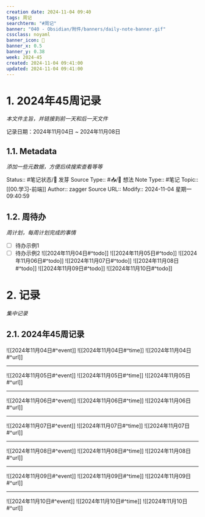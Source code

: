 ```yaml
---
creation date: 2024-11-04 09:40
tags: 周记
searchterm: "#周记"
banner: "040 - Obsidian/附件/banners/daily-note-banner.gif"
cssclass: noyaml
banner_icon: 💌
banner_x: 0.5
banner_y: 0.38
week: 2024-45
created: 2024-11-04 09:41:00
updated: 2024-11-04 09:41:00
---
```


# 1. 2024年45周记录

_本文件主旨，并链接到前一天和后一天文件_

记录日期：2024年11月04日 ~ 2024年11月08日

## 1.1. Metadata

_添加一些元数据，方便后续搜索查看等等_

Status:: #笔记状态/🌱 发芽
Source Type:: #📥/💭 想法 
Note Type:: #笔记
Topic:: [[00.学习-前端]]
Author:: zagger
Source URL::
Modify:: 2024-11-04 星期一 09:40:59

## 1.2. 周待办

_周计划，每周计划完成的事情_

- [ ] 待办示例1
- [ ] 待办示例2
![[2024年11月04日#^todo]] 
![[2024年11月05日#^todo]] 
![[2024年11月06日#^todo]] 
![[2024年11月07日#^todo]] 
![[2024年11月08日#^todo]] 
![[2024年11月09日#^todo]] 
![[2024年11月10日#^todo]] 

# 2. 记录

_集中记录_

## 2.1. 2024年45周记录
![[2024年11月04日#^event]] 
![[2024年11月04日#^time]] 
![[2024年11月04日#^url]] 

---

![[2024年11月05日#^event]] 
![[2024年11月05日#^time]] 
![[2024年11月05日#^url]] 

---

![[2024年11月06日#^event]] 
![[2024年11月06日#^time]] 
![[2024年11月06日#^url]] 

---

![[2024年11月07日#^event]] 
![[2024年11月07日#^time]] 
![[2024年11月07日#^url]] 

---

![[2024年11月08日#^event]] 
![[2024年11月08日#^time]] 
![[2024年11月08日#^url]] 

---

![[2024年11月09日#^event]] 
![[2024年11月09日#^time]] 
![[2024年11月09日#^url]] 

---

![[2024年11月10日#^event]] 
![[2024年11月10日#^time]] 
![[2024年11月10日#^url]] 

